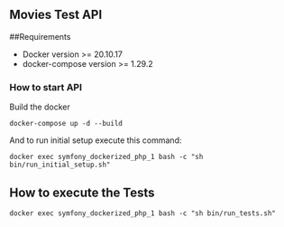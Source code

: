 ## Movies Test API

##Requirements
 * Docker version >= 20.10.17
 * docker-compose version >= 1.29.2

### How to start API

Build the docker

`docker-compose up -d --build`

And to run initial setup execute this command:

`docker exec symfony_dockerized_php_1 bash -c "sh bin/run_initial_setup.sh" `

## How to execute the Tests

`docker exec symfony_dockerized_php_1 bash -c "sh bin/run_tests.sh"`

